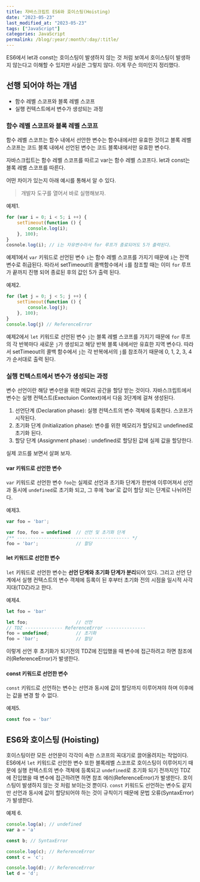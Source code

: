 ```yaml
---
title: 자바스크립트 ES6와 호이스팅(Hoisting)
date: "2023-05-23"
last_modified_at: "2023-05-23"
tags: ["JavaScript"]
categories: JavaScript
permalink: /blog/:year/:month/:day/:title/
---
```

ES6에서 let과 const는 호이스팅이 발생하지 않는 것 처럼 보여서 호이스팅이 발생하지 않는다고 이해할 수 있지만 사실은 그렇지 않다. 이게 무슨 의미인지 정리했다.

<!--more-->

## 선행 되어야 하는 개념

- 함수 레벨 스코프와 블록 레벨 스코프
- 실행 컨텍스트에서 변수가 생성되는 과정

### 함수 레벨 스코프와 블록 레벨 스코프

함수 레벨 스코프는 함수 내에서 선안한 변수는 함수내에서만 유효한 것이고 블록 레벨 스코프는 코드 블록 내에서 선언된 변수는 코드 블록내에서만 유효한 변수다.

자바스크립트는 함수 레벨 스코프를 따르고 var는 함수 레벨 스코프다. let과 const는 블록 레벨 스코프를 따른다.

어떤 차이가 있는지 아래 예시를 통해서 알 수 있다.

> 개발자 도구를 열어서 바로 실행해보자.

예제1.

```js
for (var i = 0; i < 5; i ++) {
    setTimeout(function () {
        console.log(i);
    }, 100);
}
cosnole.log(i); // i는 자유변수라서 for 루프가 종료되어도 5가 출력된다.
```

예제1에서 `var` 키워드로 선언된 변수 `i`는 함수 레벨 스코프를 가지기 때문에 `i`는 전역 변수로 취급된다. 따라서 setTimeout의 콜백함수에서 `i`를 참조할 때는 이미 `for` 루프가 끝까지 진행 되어 종료된 후의 값인 5가 출력 된다.

예제2.

```js
for (let j = 0; j < 5; j ++) {
    setTimeout(function () {
        console.log(j);
    }, 100);
}
console.log(j) // ReferenceError
```

예제2에서 `let` 키워드로 선언된 변수 `j`는 블록 레벨 스코프를 가지기 때문에 `for` 루프의 각 반복마다 새로운 `j`가 생성되고 해당 반복 블록 내에서만 유효한 지역 변수다. 따라서 setTimeout의 콜백 함수에서 `j`는 각 반복에서의 `j`를 참조하기 때문에 0, 1, 2, 3, 4가 순서대로 출력 된다.

### 실행 컨텍스트에서 변수가 생성되는 과정

변수 선언이란 해당 변수만을 위한 메모리 공간을 할당 받는 것이다. 자바스크립트에서 변수는 실행 컨텍스트(Exectuion Context)에서 다음 3단계에 걸쳐 생성된다.

1. 선언단계 (Declaration phase): 실행 컨텍스트의 변수 객체에 등록한다. 스코프가 시작된다.
2. 초기화 단계 (Initialization phase): 변수를 위한 메모리가 할당되고 undefined로 초기화 된다.
3. 할당 단계 (Assignment phase) : undefined로 할당된 값에 실제 값을 할당한다.

실제 코드를 보면서 살펴 보자.

#### var 키워드로 선언한 변수

`var` 키워드로 선언한 변수 `foo`는 실제로 선언과 초기화 단계가 한번에 이루어져서 선언과 동시에 `undefined`로 초기화 되고, 그 후에 'bar`로 값이 할당 되는 단계로 나뉘어진다.

예제3.

```js
var foo = 'bar';
```

```js
var foo, foo = undefined  // 선언 및 초기화 단계
/** ------------------------------------------ */
foo = 'bar';              // 할당
```

#### let 키워드로 선언한 변수

`let` 키워드로 선언한 변수는 **선언 단계와 초기화 단계가 분리**되어 있다. 그리고 선언 단계에서 실행 컨텍스트의 변수 객체에 등록이 된 후부터 초기화 전의 시점을 일시적 사각지대(TDZ)라고 한다.

예제4.

```js
let foo = 'bar'
```

```js
let foo;                  // 선언
// TDZ -------------- ReferenceError ---------------
foo = undefined;          // 초기화
foo = 'bar';              // 할당
```

이렇게 선언 후 초기화가 되기전의 TDZ에 진입했을 때 변수에 접근하려고 하면 참조에러(ReferenceError)가 발생한다.

#### const 키워드로 선언한 변수

`const` 키워드로 선언하는 변수는 선언과 동시에 값이 할당까지 이루어져야 하며 이후에는 값을 변경 할 수 없다.

예제5.

```js
const foo = 'bar'
```

## ES6와 호이스팅 (Hoisting)

호이스팅이란 모든 선언문이 각각이 속한 스코프의 꼭대기로 끌어올려지는 작업이다. ES6에서 `let` 키워드로 선언한 변수 또한 블록레벨 스코프로 호이스팅이 이루어지기 때문에 실행 컨텍스트의 변수 객체에 등록되고 `undefined`로 초기화 되기 전까지인 TDZ에 진입했을 때 변수에 접근하려면 하면 참조 에러(ReferenceError)가 발생한다. 호이스팅이 발생하지 않는 것 처럼 보이는것 뿐이다. `const` 키워드도 선언하는 변수도 같지만 선언과 동시에 값이 할당되어야 하는 것이 규칙이기 때문에 문법 오류(SyntaxError)가 발생한다.

예제 6.

```js
console.log(a); // undefined
var a = 'a'

const b; // SyntaxError

console.log(c); // ReferenceError
const c = 'c';

console.log(d); // ReferenceError
let d = 'd';
```
